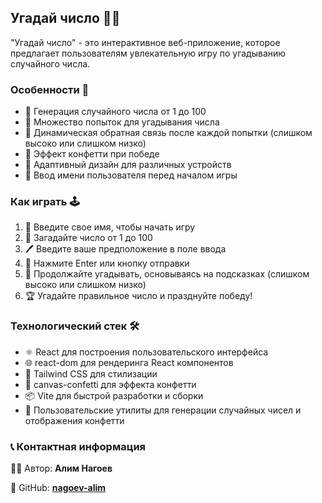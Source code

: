 ## Угадай число 🎲🔢

"Угадай число" - это интерактивное веб-приложение, которое предлагает пользователям увлекательную игру по угадыванию случайного числа.

### Особенности 🌟

- 🔢 Генерация случайного числа от 1 до 100
- 🎯 Множество попыток для угадывания числа
- 🔄 Динамическая обратная связь после каждой попытки (слишком высоко или слишком низко)
- 🎉 Эффект конфетти при победе
- 📱 Адаптивный дизайн для различных устройств
- 👤 Ввод имени пользователя перед началом игры

### Как играть 🕹️

1. 📝 Введите свое имя, чтобы начать игру
2. 🤔 Загадайте число от 1 до 100
3. 🖊️ Введите ваше предположение в поле ввода
4. 🚀 Нажмите Enter или кнопку отправки
5. 🔄 Продолжайте угадывать, основываясь на подсказках (слишком высоко или слишком низко)
6. 🏆 Угадайте правильное число и празднуйте победу!

### Технологический стек 🛠️

- ⚛️ React для построения пользовательского интерфейса
- 🌐 react-dom для рендеринга React компонентов
- 🎨 Tailwind CSS для стилизации
- 🎊 canvas-confetti для эффекта конфетти
- 📦 Vite для быстрой разработки и сборки
- 🔧 Пользовательские утилиты для генерации случайных чисел и отображения конфетти

### 📞 Контактная информация

👨‍💻 Автор: **Алим Нагоев**

🐙 GitHub: **[nagoev-alim](https://github.com/nagoev-alim)**
